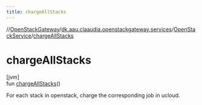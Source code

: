 ```yaml
---
title: chargeAllStacks
---
```

//[OpenStackGateway](../../../index.html)/[dk.aau.claaudia.openstackgateway.services](../index.html)/[OpenStackService](index.html)/[chargeAllStacks](charge-all-stacks.html)



# chargeAllStacks



[jvm]\
fun [chargeAllStacks](charge-all-stacks.html)()



For each stack in openstack, charge the corresponding job in ucloud.




